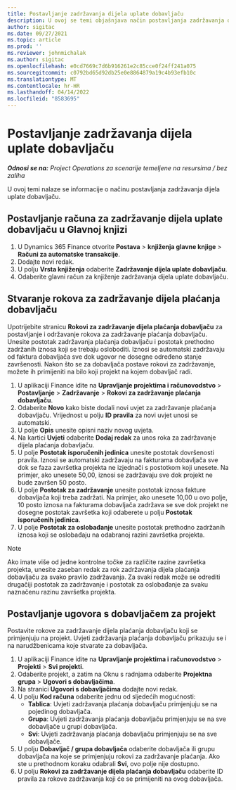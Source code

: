 ```yaml
---
title: Postavljanje zadržavanja dijela uplate dobavljaču
description: U ovoj se temi objašnjava način postavljanja zadržavanja dijela uplate dobavljaču.
author: sigitac
ms.date: 09/27/2021
ms.topic: article
ms.prod: ''
ms.reviewer: johnmichalak
ms.author: sigitac
ms.openlocfilehash: e0cd7669c7d6b916261e2c85cce0f24ff241a075
ms.sourcegitcommit: c0792bd65d92db25e0e8864879a19c4b93efb10c
ms.translationtype: MT
ms.contentlocale: hr-HR
ms.lasthandoff: 04/14/2022
ms.locfileid: "8583695"
---
```

# <a name="set-up-vendor-retention"></a>Postavljanje zadržavanja dijela uplate dobavljaču

_**Odnosi se na:** Project Operations za scenarije temeljene na resursima / bez zaliha_

U ovoj temi nalaze se informacije o načinu postavljanja zadržavanja dijela uplate dobavljaču.

## <a name="set-up-a-vendor-retention-account-in-general-ledger"></a>Postavljanje računa za zadržavanje dijela uplate dobavljaču u Glavnoj knjizi

1. U Dynamics 365 Finance otvorite **Postava** > **knjiženja glavne knjige** > **Računi za automatske transakcije**.
2. Dodajte novi redak.
3. U polju **Vrsta knjiženja** odaberite **Zadržavanje dijela uplate dobavljaču**.
4. Odaberite glavni račun za knjiženje zadržavanja dijela uplate dobavljaču.

## <a name="create-vendor-retention-terms"></a>Stvaranje rokova za zadržavanje dijela plaćanja dobavljaču

Upotrijebite stranicu **Rokovi za zadržavanje dijela plaćanja dobavljaču** za postavljanje i održavanje rokova za zadržavanje plaćanja dobavljaču. Unesite postotak zadržavanja plaćanja dobavljaču i postotak prethodno zadržanih iznosa koji se trebaju osloboditi. Iznosi se automatski zadržavaju od faktura dobavljača sve dok ugovor ne dosegne određeno stanje završenosti. Nakon što se za dobavljača postave rokovi za zadržavanje, možete ih primijeniti na bilo koji projekt na kojem dobavljač radi.

1. U aplikaciji Finance idite na **Upravljanje projektima i računovodstvo** > **Postavljanje** > **Zadržavanje** > **Rokovi za zadržavanje plaćanja dobavljaču**.
2. Odaberite **Novo** kako biste dodali novi uvjet za zadržavanje plaćanja dobavljaču. Vrijednost u polju **ID pravila** za novi uvjet unosi se automatski. 
3. U polje **Opis** unesite opisni naziv novog uvjeta.
4. Na kartici **Uvjeti** odaberite **Dodaj redak** za unos roka za zadržavanje dijela plaćanja dobavljaču.
5. U polje **Postotak isporučenih jedinica** unesite postotak dovršenosti pravila. Iznosi se automatski zadržavaju na fakturama dobavljača sve dok se faza završetka projekta ne izjednači s postotkom koji unesete. Na primjer, ako unesete 50,00, iznosi se zadržavaju sve dok projekt ne bude završen 50 posto.
6. U polje **Postotak za zadržavanje** unesite postotak iznosa fakture dobavljača koji treba zadržati. Na primjer, ako unesete 10,00 u ovo polje, 10 posto iznosa na fakturama dobavljača zadržava se sve dok projekt ne dosegne postotak završetka koji odaberete u polju **Postotak isporučenih jedinica**.
7. U polje **Postotak za oslobađanje** unesite postotak prethodno zadržanih iznosa koji se oslobađaju na odabranoj razini završetka projekta.

> [!NOTE]
> Ako imate više od jedne kontrolne točke za različite razine završetka projekta, unesite zaseban redak za rok zadržavanja dijela plaćanja dobavljaču za svako pravilo zadržavanja. Za svaki redak može se odrediti drugačiji postotak za zadržavanje i postotak za oslobađanje za svaku naznačenu razinu završetka projekta.

## <a name="set-up-a-vendor-agreement-for-the-project"></a>Postavljanje ugovora s dobavljačem za projekt

Postavite rokove za zadržavanje dijela plaćanja dobavljaču koji se primjenjuju na projekt. Uvjeti zadržavanja plaćanja dobavljaču prikazuju se i na narudžbenicama koje stvarate za dobavljača.

1. U aplikaciji Finance idite na **Upravljanje projektima i računovodstvo** > **Projekti** > **Svi projekti**. 
2. Odaberite projekt, a zatim na Oknu s radnjama odaberite **Projektna grupa** > **Ugovori s dobavljačima**.
3. Na stranici **Ugovori s dobavljačima** dodajte novi redak.
4. U polju **Kod računa** odaberite jednu od sljedećih mogućnosti:
   - **Tablica**: Uvjeti zadržavanja plaćanja dobavljaču primjenjuju se na pojedinog dobavljača.
   - **Grupa**: Uvjeti zadržavanja plaćanja dobavljaču primjenjuju se na sve dobavljače u grupi dobavljača.
   - **Svi**: Uvjeti zadržavanja plaćanja dobavljaču primjenjuju se na sve dobavljače.
5. U polju **Dobavljač / grupa dobavljača** odaberite dobavljača ili grupu dobavljača na koje se primjenjuju rokovi za zadržavanje plaćanja. Ako ste u prethodnom koraku odabrali **Svi**, ovo polje nije dostupno.
6. U polju **Rokovi za zadržavanje dijela plaćanja dobavljaču** odaberite ID pravila za rokove zadržavanja koji će se primijeniti na ovog dobavljača.

